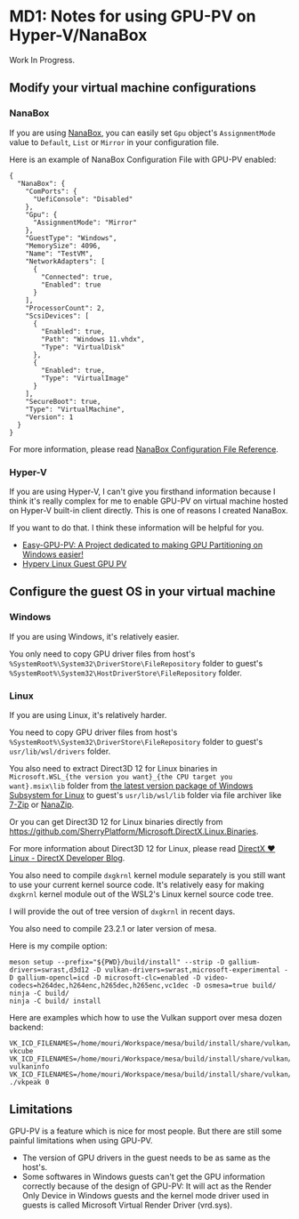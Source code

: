 ﻿# MD1: Notes for using GPU-PV on Hyper-V/NanaBox

Work In Progress.

## Modify your virtual machine configurations

### NanaBox

If you are using [NanaBox](https://github.com/M2Team/NanaBox), you can easily 
set `Gpu` object's `AssignmentMode` value to `Default`, `List` or `Mirror` in 
your configuration file.

Here is an example of NanaBox Configuration File with GPU-PV enabled:

```
{
  "NanaBox": {
    "ComPorts": {
      "UefiConsole": "Disabled"
    },
    "Gpu": {
      "AssignmentMode": "Mirror"
    },
    "GuestType": "Windows",
    "MemorySize": 4096,
    "Name": "TestVM",
    "NetworkAdapters": [
      {
        "Connected": true,
        "Enabled": true
      }
    ],
    "ProcessorCount": 2,
    "ScsiDevices": [
      {
        "Enabled": true,
        "Path": "Windows 11.vhdx",
        "Type": "VirtualDisk"
      },
      {
        "Enabled": true,
        "Type": "VirtualImage"
      }
    ],
    "SecureBoot": true,
    "Type": "VirtualMachine",
    "Version": 1
  }
}
```

For more information, please read [NanaBox Configuration File Reference](https://github.com/M2Team/NanaBox/blob/main/Documents/ConfigurationReference.md).

### Hyper-V

If you are using Hyper-V, I can't give you firsthand information because I think
it's really complex for me to enable GPU-PV on virtual machine hosted on Hyper-V
built-in client directly. This is one of reasons I created NanaBox.

If you want to do that. I think these information will be helpful for you.

- [Easy-GPU-PV: A Project dedicated to making GPU Partitioning on Windows easier!](https://github.com/jamesstringerparsec/Easy-GPU-PV)
- [Hyperv Linux Guest GPU PV](https://gist.github.com/OlfillasOdikno/f87a4444f00984625558dad053255ace)

## Configure the guest OS in your virtual machine

### Windows

If you are using Windows, it's relatively easier.

You only need to copy GPU driver files from host's 
`%SystemRoot%\System32\DriverStore\FileRepository` folder to guest's 
`%SystemRoot%\System32\HostDriverStore\FileRepository` folder.

### Linux

If you are using Linux, it's relatively harder.

You need to copy GPU driver files from host's 
`%SystemRoot%\System32\DriverStore\FileRepository` folder to guest's 
`usr/lib/wsl/drivers` folder.

You also need to extract Direct3D 12 for Linux binaries in 
`Microsoft.WSL_{the version you want}_{the CPU target you want}.msix\lib`
folder from [the latest version package of Windows Subsystem for Linux](https://github.com/microsoft/WSL/releases/latest)
to guest's `usr/lib/wsl/lib` folder via file archiver like [7-Zip](https://www.7-zip.org/)
or [NanaZip](https://github.com/M2Team/NanaZip).

Or you can get Direct3D 12 for Linux binaries directly from 
https://github.com/SherryPlatform/Microsoft.DirectX.Linux.Binaries.

For more information about Direct3D 12 for Linux, please read
[DirectX ❤ Linux - DirectX Developer Blog](https://devblogs.microsoft.com/directx/directx-heart-linux/).

You also need to compile `dxgkrnl` kernel module separately is you still want
to use your current kernel source code. It's relatively easy for making 
`dxgkrnl` kernel module out of the WSL2's Linux kernel source code tree.

I will provide the out of tree version of `dxgkrnl` in recent days.

You also need to compile 23.2.1 or later version of mesa.

Here is my compile option:

```
meson setup --prefix="${PWD}/build/install" --strip -D gallium-drivers=swrast,d3d12 -D vulkan-drivers=swrast,microsoft-experimental -D gallium-opencl=icd -D microsoft-clc=enabled -D video-codecs=h264dec,h264enc,h265dec,h265enc,vc1dec -D osmesa=true build/
ninja -C build/
ninja -C build/ install
```

Here are examples which how to use the Vulkan support over mesa dozen backend:

```
VK_ICD_FILENAMES=/home/mouri/Workspace/mesa/build/install/share/vulkan/icd.d/dzn_icd.x86_64.json vkcube
VK_ICD_FILENAMES=/home/mouri/Workspace/mesa/build/install/share/vulkan/icd.d/dzn_icd.x86_64.json vulkaninfo
VK_ICD_FILENAMES=/home/mouri/Workspace/mesa/build/install/share/vulkan/icd.d/dzn_icd.x86_64.json ./vkpeak 0
```

## Limitations

GPU-PV is a feature which is nice for most people. But there are still some
painful limitations when using GPU-PV.

- The version of GPU drivers in the guest needs to be as same as the host's.
- Some softwares in Windows guests can't get the GPU information correctly 
  because of the design of GPU-PV: It will act as the Render Only Device in
  Windows guests and the kernel mode driver used in guests is called Microsoft
  Virtual Render Driver (vrd.sys).
